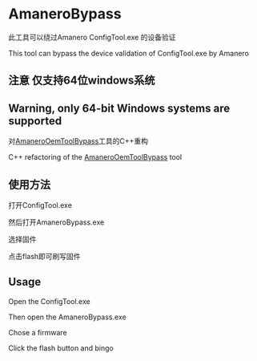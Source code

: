 # AmaneroBypass
此工具可以绕过Amanero ConfigTool.exe 的设备验证

This tool can bypass the device validation of ConfigTool.exe by Amanero

## 注意 仅支持64位windows系统

## Warning, only 64-bit Windows systems are supported

对[AmaneroOemToolBypass](https://github.com/sabpprook/AmaneroOemToolBypass)工具的C++重构

C++ refactoring of the [AmaneroOemToolBypass](https://github.com/sabpprook/AmaneroOemToolBypass) tool

## 使用方法

打开ConfigTool.exe

然后打开AmaneroBypass.exe

选择固件

点击flash即可刷写固件

## Usage

Open the ConfigTool.exe

Then open the AmaneroBypass.exe

Chose a firmware

Click the flash button and bingo
